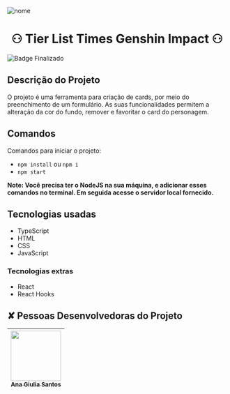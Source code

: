 ![nome](https://github.com/anagiulias/Tier_List_Times_GI-V1.1/assets/115855530/24fa2164-afad-41ce-abbc-62f14fb15048)

# <h1 align="center"> ⚇ Tier List Times Genshin Impact ⚇ </h1>
![Badge Finalizado](https://img.shields.io/badge/STATUS-CONCLUÍDO-<BRIGHTGREEN)

## Descrição do Projeto
O projeto é uma ferramenta para criação de cards, por meio do preenchimento de um formulário. As suas funcionalidades permitem a alteração da cor do fundo, remover e favoritar o card do personagem.

## Comandos
Comandos para iniciar o projeto:
- `npm install` ou `npm i`
- `npm start`

**Note: Você precisa ter o NodeJS na sua máquina, e adicionar esses comandos no terminal. Em seguida acesse o servidor local fornecido.**

## Tecnologias usadas
* TypeScript
* HTML
* CSS
* JavaScript

### Tecnologias extras
* React
* React Hooks

## ✘ Pessoas Desenvolvedoras do Projeto 
| [<img src="https://avatars.githubusercontent.com/u/115855530?v=4" width=115><br><sub>Ana Giulia Santos</sub>](https://github.com/anagiulias)
| :---: |
